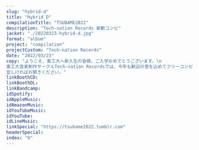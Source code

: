 ```yaml
---
slug: "hybrid-d"
title: "Hybrid D"
compilationTitle: "TSUBAME2022"
description: "Tech-nation Records 新歓コンピ"
jacket: "./20220323-hybrid-d.jpg"
format: "album"
project: "compilation"
projectCustom: "Tech-nation Records"
date: "2022/03/23"
copy: "ようこそ、東工大へ新入生の皆様、ご入学おめでとうございます。\n
東工大音楽制作サークルTech-nation Recordsでは、今年も歓迎の意を込めてフリーコンピレーションを制作いたしました。\n
宜しければお聞きください。"
linkBoothCD: 
linkBoothDL: 
linkBandcamp: 
idSpotify: 
idAppleMusic: 
idAmazonMusic: 
idYouTubeMusic: 
idYouTube: 
idLineMusic: 
linkSpecial: "https://tsubame2022.tumblr.com"
headerSpecial: 
index: "0"
---
```

